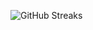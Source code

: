 ![GitHub Streaks](https://github-streaks-mqc9.onrender.com/streak/happilli/image?theme=midnight&cache_bust=1743832374&lang=ja)
